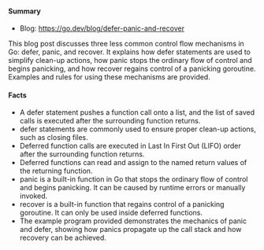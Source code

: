 #### Summary
- Blog: https://go.dev/blog/defer-panic-and-recover

This blog post discusses three less common control flow mechanisms in Go: defer, panic, and recover. It explains how defer statements are used to simplify clean-up actions, how panic stops the ordinary flow of control and begins panicking, and how recover regains control of a panicking goroutine. Examples and rules for using these mechanisms are provided.

#### Facts
- A defer statement pushes a function call onto a list, and the list of saved calls is executed after the surrounding function returns.
- defer statements are commonly used to ensure proper clean-up actions, such as closing files.
- Deferred function calls are executed in Last In First Out (LIFO) order after the surrounding function returns.
- Deferred functions can read and assign to the named return values of the returning function.
- panic is a built-in function in Go that stops the ordinary flow of control and begins panicking. It can be caused by runtime errors or manually invoked.
- recover is a built-in function that regains control of a panicking goroutine. It can only be used inside deferred functions.
- The example program provided demonstrates the mechanics of panic and defer, showing how panics propagate up the call stack and how recovery can be achieved.